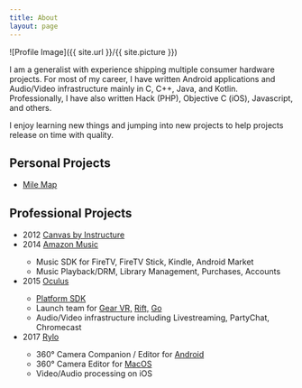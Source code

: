 ```yaml
---
title: About
layout: page
---
```


![Profile Image]({{ site.url }}/{{ site.picture }})

<p>I am a generalist with experience shipping multiple consumer hardware 
projects. For most of my career, I have written Android applications and 
Audio/Video infrastructure mainly in C, C++, Java, and Kotlin. Professionally,
I have also written Hack (PHP), Objective C (iOS), Javascript, and others. 
</p>

<p> I enjoy learning new things and jumping into new projects to help
projects release on time with quality. </p>

<h2>Personal Projects</h2>
<ul>
	<li><a href="../milemap.html">Mile Map</a></li>
</ul>
 
<h2>Professional Projects</h2>

<ul>
	<li>2012 <a href="https://play.google.com/store/apps/details?id=com.instructure.candroid">Canvas by Instructure</a></li>
  <li>2014 <a href="https://music.amazon.com">Amazon Music</a></li>
  <ul>
    <li>Music SDK for FireTV, FireTV Stick, Kindle, Android Market</li>
    <li>Music Playback/DRM, Library Management, Purchases, Accounts</li>
  </ul>
	<li>2015 <a href="https://oculus.com">Oculus</a></li>
    <ul>
      <li><a href="https://developer.oculus.com/downloads/package/oculus-platform-sdk/">Platform SDK</a></li>
      <li>Launch team for <a href="https://www.oculus.com/gear-vr">Gear VR,</a> <a href="https://www.oculus.com/rift-s/">Rift,</a> <a href="https://www.oculus.com/go">Go</a></li>
      <li>Audio/Video infrastructure including Livestreaming, PartyChat, Chromecast</li>
    </ul>

<li>2017 <a href="https://www.rylo.com/">Rylo</a></li>
    <ul>
      <li>360° Camera Companion / Editor for <a href="https://www.rylo.com/apps">Android</a></li>
      <li>360° Camera Editor for <a href="https://www.rylo.com/apps">MacOS</a></li>
      <li>Video/Audio processing on iOS</li>
    </ul>
</ul>
